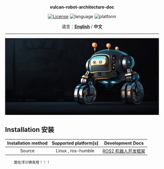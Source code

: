 

<p align="center"><strong>vulcan-robot-architecture-doc</strong></p>
<p align="center"><a href="https://github.com/DDTRobot/diablo_sdk_v2/blob/main/LICENSE"><img alt="License" src="https://img.shields.io/badge/License-Apache%202.0-orange"/></a>
<img alt="language" src="https://img.shields.io/badge/language-c++-red"/>
<img alt="platform" src="https://img.shields.io/badge/platform-linux-l"/>
</p>
<p align="center">
    语言：<a href="./md"><strong>English</strong></a> / <strong>中文</strong>
</p>

---

![robot_render](./_static/cartoon_style.png)

## Installation 安装

| Installation method | Supported platform[s] |                       Development Docs                       |
| :-----------------: | :-------------------: | :----------------------------------------------------------: |
|       Source        |  Linux , ros-humble   | [ROS2 机器人开发框架](https://vulcan-robot-architecture-doc.readthedocs.io/zh-cn/latest/index.html) |

```warning
	莫在浮沙铸高塔！！！
```


